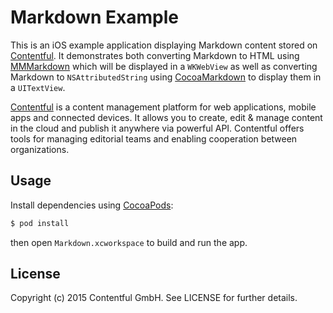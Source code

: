 # Markdown Example

This is an iOS example application displaying Markdown content stored on [Contentful][1]. It demonstrates both converting Markdown to HTML using [MMMarkdown][3] which will be displayed in a `WKWebView` as well as converting Markdown to `NSAttributedString` using [CocoaMarkdown][4] to display them in a `UITextView`.

[Contentful][1] is a content management platform for web applications, mobile apps and connected devices. It allows you to create, edit & manage content in the cloud and publish it anywhere via powerful API. Contentful offers tools for managing editorial teams and enabling cooperation between organizations.

## Usage

Install dependencies using [CocoaPods][2]:

```bash
$ pod install
```

then open `Markdown.xcworkspace` to build and run the app.

## License

Copyright (c) 2015 Contentful GmbH. See LICENSE for further details.


[1]: https://www.contentful.com
[2]: http://cocoapods.org
[3]: https://github.com/mdiep/MMMarkdown
[4]: https://github.com/indragiek/CocoaMarkdown
